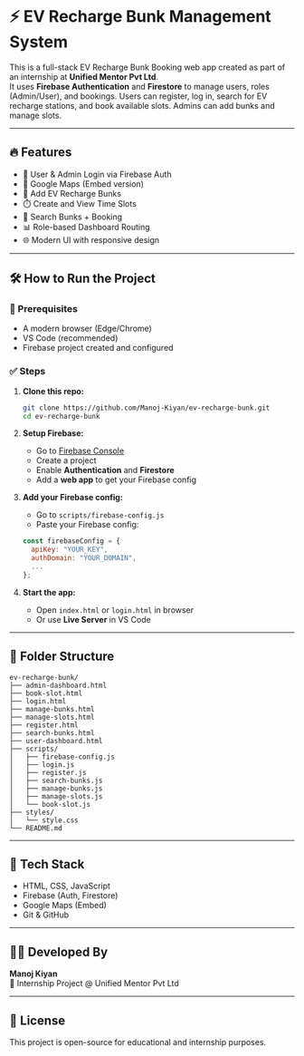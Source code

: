 # ⚡ EV Recharge Bunk Management System

This is a full-stack EV Recharge Bunk Booking web app created as part of an internship at **Unified Mentor Pvt Ltd**.  
It uses **Firebase Authentication** and **Firestore** to manage users, roles (Admin/User), and bookings. Users can register, log in, search for EV recharge stations, and book available slots. Admins can add bunks and manage slots.

---

## 🔥 Features

- 🔐 User & Admin Login via Firebase Auth
- 🧭 Google Maps (Embed version)
- 🏪 Add EV Recharge Bunks
- ⏱️ Create and View Time Slots
- 📍 Search Bunks + Booking
- 📊 Role-based Dashboard Routing
- 🌐 Modern UI with responsive design

---

## 🛠 How to Run the Project

### 📌 Prerequisites
- A modern browser (Edge/Chrome)
- VS Code (recommended)
- Firebase project created and configured

### ✅ Steps

1. **Clone this repo:**

   ```bash
   git clone https://github.com/Manoj-Kiyan/ev-recharge-bunk.git
   cd ev-recharge-bunk
   ```

2. **Setup Firebase:**
   - Go to [Firebase Console](https://console.firebase.google.com/)
   - Create a project
   - Enable **Authentication** and **Firestore**
   - Add a **web app** to get your Firebase config

3. **Add your Firebase config:**
   - Go to `scripts/firebase-config.js`
   - Paste your Firebase config:

   ```js
   const firebaseConfig = {
     apiKey: "YOUR_KEY",
     authDomain: "YOUR_DOMAIN",
     ...
   };
   ```

4. **Start the app:**
   - Open `index.html` or `login.html` in browser  
   - Or use **Live Server** in VS Code

---

## 📁 Folder Structure

```
ev-recharge-bunk/
├── admin-dashboard.html
├── book-slot.html
├── login.html
├── manage-bunks.html
├── manage-slots.html
├── register.html
├── search-bunks.html
├── user-dashboard.html
├── scripts/
│   ├── firebase-config.js
│   ├── login.js
│   ├── register.js
│   ├── search-bunks.js
│   ├── manage-bunks.js
│   ├── manage-slots.js
│   └── book-slot.js
├── styles/
│   └── style.css
└── README.md
```

---

## 🧰 Tech Stack

- HTML, CSS, JavaScript
- Firebase (Auth, Firestore)
- Google Maps (Embed)
- Git & GitHub

---

## 👨‍💻 Developed By

**Manoj Kiyan**  
💼 Internship Project @ Unified Mentor Pvt Ltd

---

## 📜 License

This project is open-source for educational and internship purposes.